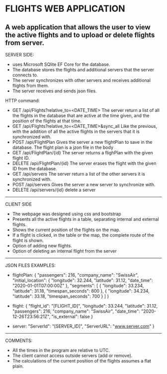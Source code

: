# FLIGHTS WEB APPLICATION
A web application that allows the user to view the active flights and to upload or delete flights from server.
-----------------------------------------------------
SERVER SIDE:
- uses Microsoft SQlite EF Core for the database.
- The database stores the flights and additional servers that the server connects to.
- The server synchronizes with other servers and receives additional flights from them.
- The server receives and sends json files.

HTTP command:
- GET /api/Flights?relative_to=<DATE_TIME>
The server return a list of all the flights in the database that are active at the time given, and the position of the flights at that time.
- GET /api/Flights?relative_to=<DATE_TIME>&sync_all
Like the previous, with the addition of all the active flights in the servers that it is synchronized with.
- POST /api/FlightPlan
Gives the server a new flightPlan to save in the database. The flight plan is a jzon file in the body
- GET /api/FlightPlan/{id}
The server returns a flighPlan with the given flight ID.
- DELETE /api/FlightPlan/{id}
The server erases the flight with the given ID from the database.
- GET /api/servers
The server return a list of the other servers it is synchronized with.
- POST /api/servers
Gives the server a new server to synchronize with.
- DELETE /api/servers/{id}
delete a server

--------------------------------------------------------------------------
CLIENT SIDE
- The webpage was designed using css and bootstrap
- Presents all the active flights in a table, separating internal and external flights.
- Shows the current position of the flights on the map.
- If a flight is clicked, in the table or the map, the complete route of the flight is shown.
- Option of adding new flights.
- Option of deleting an internal flight from the server

-----------------------------------------------------------------------
JSON FILES EXAMPLES:
* flightPlan:
{ "passengers": 216,
 "company_name": "SwissAir",
  "initial_location": {
    "longitude": 32.244,
    "latitude": 31.12,
    "date_time": "2020-01-01T07:00:00Z"
  },
 "segments": [
 {
 "longitude": 33.234,
 "latitude": 31.18,
 "timespan_seconds": 800
 }, {
 "longitude": 34.234,
 "latitude": 33.18,
 "timespan_seconds": 700
 }
   ]
}

* flight:
{
 "flight_id": "[FLIGHT_ID]",
 "longitude": 33.244,
 "latitude": 31.12,
 "passengers": 216,
 "company_name": "SwissAir",
 "date_time": "2020-12-26T23:56:21Z",
 "is_external": false
}

* server: 
 "ServerId": "[SERVER_ID]",
 "ServerURL": "www.server.com"
}

-------------------------------------------------------------------------------------------

COMMENTS:
* All the times in the program are relative to UTC.
* The client cannot access outside servers (add or remove).
* The calculations of the current position of the flights assumes a flat plain.
